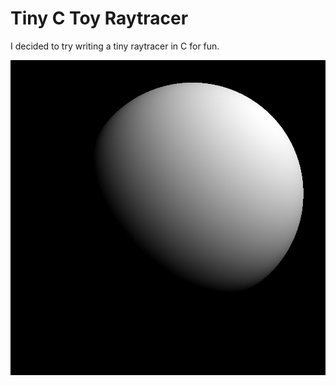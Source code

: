 # Tiny C Toy Raytracer

I decided to try writing a tiny raytracer in C for fun.

![sphere.png](renders/sphere.png)
